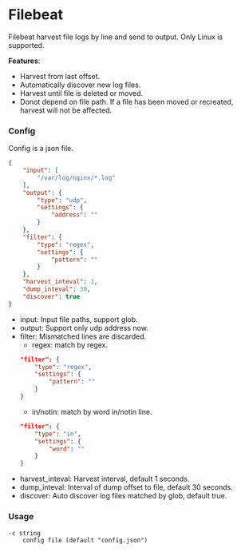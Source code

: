 # Filebeat

Filebeat harvest file logs by line and send to output. Only Linux is supported.

**Features**:

- Harvest from last offset.
- Automatically discover new log files.
- Harvest until file is deleted or moved.
- Donot depend on file path. If a file has been moved or recreated, harvest will not be affected.

### Config

Config is a json file.

```json
{
    "input": [
        "/var/log/nginx/*.log"
    ],
    "output": {
        "type": "udp",
        "settings": {
            "address": ""
        }
    },
    "filter": {
        "type": "regex",
        "settings": {
            "pattern": ""
        }
    },
    "harvest_inteval": 1,
    "dump_inteval": 30,
    "discover": true
}
```

- input: Input file paths, support glob.
- output: Support only udp address now.
- filter: Mismatched lines are discarded.
    - regex: match by regex.
    ```json
    "filter": {
        "type": "regex",
        "settings": {
            "pattern": ""
        }
    }
    ```
    - in/notin: match by word in/notin line.
    ```json
    "filter": {
        "type": "in",
        "settings": {
            "word": ""
        }
    }
    ```
- harvest_inteval: Harvest interval, default 1 seconds.
- dump_inteval: Interval of dump offset to file, default 30 seconds.
- discover: Auto discover log files matched by glob, default true.

### Usage

```
-c string
    config file (default "config.json")
```
